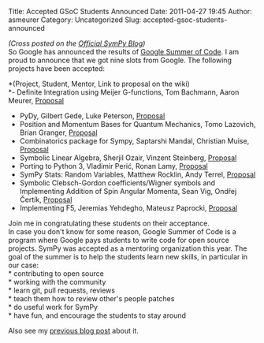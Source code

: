 Title: Accepted GSoC Students Announced
Date: 2011-04-27 19:45
Author: asmeurer
Category: Uncategorized
Slug: accepted-gsoc-students-announced

*(Cross posted on the [Official SymPy Blog][])*  
So Google has announced the results of [Google Summer of Code][]. I am
proud to announce that we got nine slots from Google. The following
projects have been accepted:

*(Project, Student, Mentor, Link to proposal on the wiki)  
*- Definite Integration using Meijer G-functions, Tom Bachmann, Aaron
Meurer, [Proposal][]  
- PyDy, Gilbert Gede, Luke Peterson, [Proposal][1]  
- Position and Momentum Bases for Quantum Mechanics, Tomo Lazovich,
Brian Granger, [Proposal][2]  
- Combinatorics package for Sympy, Saptarshi Mandal, Christian Muise,
[Proposal][3]  
- Symbolic Linear Algebra, Sherjil Ozair, Vinzent Steinberg,
[Proposal][4]  
- Porting to Python 3, Vladimir Perić, Ronan Lamy, [Proposal][5]  
- SymPy Stats: Random Variables, Matthew Rocklin, Andy Terrel,
[Proposal][6]  
- Symbolic Clebsch-Gordon coefficients/Wigner symbols and Implementing
Addition of Spin Angular Momenta, Sean Vig, Ondřej Čertík,
[Proposal][7]  
- Implementing F5, Jeremias Yehdegho, Mateusz Paprocki, [Proposal][8]

Join me in congratulating these students on their acceptance.  
In case you don't know for some reason, Google Summer of Code is a
program where Google pays students to write code for open source
projects. SymPy was accepted as a mentoring organization this year. The
goal of the summer is to help the students learn new skills, in
particular in our case:  
\* contributing to open source  
\* working with the community  
\* learn git, pull requests, reviews  
\* teach them how to review other's people patches  
\* do useful work for SymPy  
\* have fun, and encourage the students to stay around

Also see my [previous blog post][] about it.

  [Official SymPy Blog]: http://sympy.blogspot.com/2011/04/accepted-gsoc-students-announced.html
  [Google Summer of Code]: http://www.google-melange.com/gsoc/homepage/google/gsoc2011
  [Proposal]: https://github.com/sympy/sympy/wiki/GSoC-2011-Application-Tom-Bachmann%3A-Definite-Integration
  [1]: https://github.com/sympy/sympy/wiki/GSoC-2011-Application-Gilbert-Gede%3A-PyDy
  [2]: https://github.com/sympy/sympy/wiki/GSoC-2011-Application-Tomo-Lazovich%3A-Position-and-Momentum-Bases-for-QM
  [3]: https://github.com/sympy/sympy/wiki/GSoC-2011-Application-Saptarshi-Mandal
  [4]: https://github.com/sympy/sympy/wiki/GSoC-2011-Application-Sherjil-Ozair:-Symbolic-Linear-Algebra
  [5]: https://github.com/sympy/sympy/wiki/GSoC-2011-Application%3A-Vladimir-Perić%3A-Porting-to-Python-3
  [6]: https://github.com/sympy/sympy/wiki/GSoC-2011-Application-Matthew-Rocklin%3A-Random-Variables
  [7]: https://github.com/sympy/sympy/wiki/GSoC%202011%20Application%20Sean%20Vig
  [8]: https://github.com/sympy/sympy/wiki/GSoC-2011-Application-Jeremias-Yehdegho%3A-Implementing-F5
  [previous blog post]: http://asmeurersympy.wordpress.com/2011/03/18/sympy-is-a-google-summer-of-code-2011-mentoring-organization/
